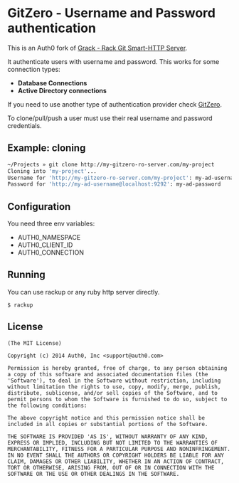 # GitZero - Username and Password authentication

This is an Auth0 fork of [Grack - Rack Git Smart-HTTP Server](https://github.com/schacon/grack).

It authenticate users with username and password. This works for some connection types:

- __Database Connections__
- __Active Directory connections__

If you need to use another type of authentication provider check [GitZero](http://github.com/auth0/gitzero).

To clone/pull/push a user must use their real username and password credentials.

## Example: cloning

~~~bash
~/Projects » git clone http://my-gitzero-ro-server.com/my-project
Cloning into 'my-project'...
Username for 'http://my-gitzero-ro-server.com/my-project': my-ad-username
Password for 'http://my-ad-username@localhost:9292': my-ad-password
~~~

## Configuration

You need three env variables:

-  AUTH0_NAMESPACE
-  AUTH0_CLIENT_ID
-  AUTH0_CONNECTION

## Running

You can use rackup or any ruby http server directly.

```
$ rackup
```

## License

	(The MIT License)

	Copyright (c) 2014 Auth0, Inc <support@auth0.com>

	Permission is hereby granted, free of charge, to any person obtaining
	a copy of this software and associated documentation files (the
	'Software'), to deal in the Software without restriction, including
	without limitation the rights to use, copy, modify, merge, publish,
	distribute, sublicense, and/or sell copies of the Software, and to
	permit persons to whom the Software is furnished to do so, subject to
	the following conditions:

	The above copyright notice and this permission notice shall be
	included in all copies or substantial portions of the Software.

	THE SOFTWARE IS PROVIDED 'AS IS', WITHOUT WARRANTY OF ANY KIND,
	EXPRESS OR IMPLIED, INCLUDING BUT NOT LIMITED TO THE WARRANTIES OF
	MERCHANTABILITY, FITNESS FOR A PARTICULAR PURPOSE AND NONINFRINGEMENT.
	IN NO EVENT SHALL THE AUTHORS OR COPYRIGHT HOLDERS BE LIABLE FOR ANY
	CLAIM, DAMAGES OR OTHER LIABILITY, WHETHER IN AN ACTION OF CONTRACT,
	TORT OR OTHERWISE, ARISING FROM, OUT OF OR IN CONNECTION WITH THE
	SOFTWARE OR THE USE OR OTHER DEALINGS IN THE SOFTWARE.

